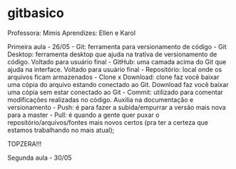 # gitbasico
Professora: Mimis
Aprendizes: Ellen e Karol

Primeira aula - 26/05
	- Git: ferramenta para versionamento de código
	- Git Desktop: ferramenta desktop que ajuda na trativa de versionamento de código. Voltado para usuário final
	- GitHub: uma camada acima do Git que ajuda na interface. Voltado para usuário final
	- Repositório: local onde os arquivos ficam armazenados
	- Clone x Download: clone faz você baixar uma cópia do arquivo estando conectado ao Git. Download faz você baixar uma cópia sem estar conectado ao Git
	- Commit: utilizado para comentar modificações realizadas no código. Auxilia na documentação e versionamento
	- Push: é para fazer a subida/empurrar a versão mais nova para a master
	- Pull: é quando a gente quer puxar o repositório/arquivos/fontes mais novos certos (pra ter a certeza que estamos trabalhando no mais atual);
	

TOPZERA!!!
	
Segunda aula - 30/05